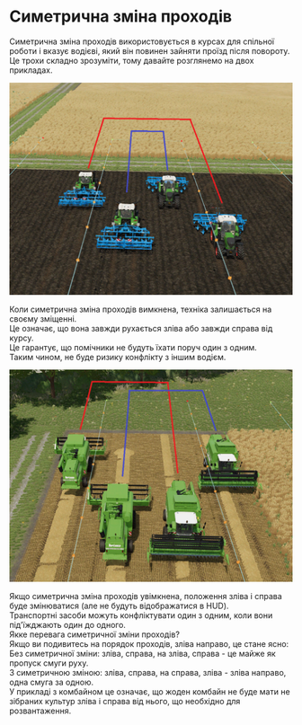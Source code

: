 # Симетрична зміна проходів

  
Симетрична зміна проходів використовується в курсах для спільної роботи і вказує водієві, який він повинен зайняти проїзд після повороту.  
Це трохи складно зрозуміти, тому давайте розглянемо на двох прикладах.  


![Image](../assets/images/regularchange_0_0_1020_765.png)

  
Коли симетрична зміна проходів вимкнена, техніка залишається на своєму зміщенні.  
Це означає, що вона завжди рухається зліва або завжди справа від курсу.  
Це гарантує, що помічники не будуть їхати поруч один з одним.  
Таким чином, не буде ризику конфлікту з іншим водієм.  


![Image](../assets/images/symetricchange_0_0_1020_765.png)

  
Якщо симетрична зміна проходів увімкнена, положення зліва і справа буде змінюватися (але не будуть відображатися в HUD).  
Транспортні засоби можуть конфліктувати один з одним, коли вони під'їжджають один до одного.  
Якке перевага симетричної зміни проходів?  
Якщо ви подивитесь на порядок проходів, зліва направо, це стане ясно:  
Без симетричної зміни: зліва, справа, на зліва, справа - це майже як пропуск смуги руху.  
З симетричною зміною: зліва, справа, на справа, зліва - зліва направо, одна смуга за одною.  
У прикладі з комбайном це означає, що жоден комбайн не буде мати не зібраних культур зліва і справа від нього, що необхідно для розвантаження.  


